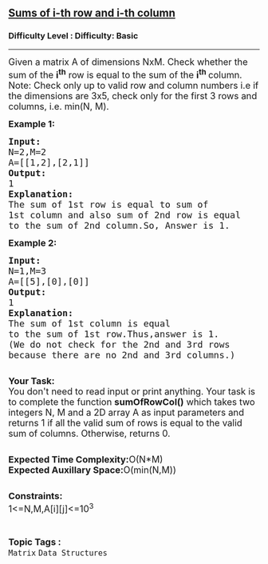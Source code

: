 <h2><a href="https://www.geeksforgeeks.org/problems/sums-of-i-th-row-and-i-th-column3054/1?page=1&category=Matrix&sortBy=difficulty">Sums of i-th row and i-th column</a></h2><h3>Difficulty Level : Difficulty: Basic</h3><hr><div class="problems_problem_content__Xm_eO"><p><span style="font-size:18px">Given a matrix A of dimensions NxM. Check whether the sum of the&nbsp;<strong>i<sup>th</sup></strong>&nbsp;row is equal to the sum of the&nbsp;<strong>i<sup>th</sup>&nbsp;</strong>column.<br>
Note: Check only up to valid&nbsp;row and column numbers i.e if the dimensions are 3x5, check only for the first 3 rows and columns, i.e. min(N, M).</span></p>

<p><span style="font-size:18px"><strong>Example 1:</strong></span></p>

<pre><span style="font-size:18px"><strong>Input:</strong>
N=2,M=2
A=[[1,2],[2,1]]
<strong>Output:</strong>
1
<strong>Explanation:</strong>
The sum of 1st row is equal to sum of
1st column and also sum of 2nd row is equal 
to the sum of 2nd column.So, Answer is 1.</span></pre>

<p><span style="font-size:18px"><strong>Example 2:</strong></span></p>

<pre><span style="font-size:18px"><strong>Input:</strong>
N=1,M=3
A=[[5],[0],[0]]
<strong>Output:</strong>
1
<strong>Explanation:</strong>
The sum of 1st column is equal
to the sum of 1st row.Thus,answer is 1.
(We do not check for the 2nd and 3rd rows
because there are no 2nd and 3rd columns.)</span></pre>

<p><br>
<span style="font-size:18px"><strong>Your Task:</strong><br>
You don't need to read input or print anything. Your task is to complete the function <strong>sumOfRowCol()</strong> which takes two integers N, M and a 2D array A as input parameters and returns 1 if all the valid sum of rows is equal to the valid sum of columns. Otherwise, returns 0.</span></p>

<p><br>
<span style="font-size:18px"><strong>Expected Time Complexity:</strong>O(N*M)<br>
<strong>Expected Auxillary Space:</strong>O(min(N,M))</span><br>
&nbsp;</p>

<p><span style="font-size:18px"><strong>Constraints:</strong><br>
1&lt;=N,M,A[i][j]&lt;=10<sup>3</sup></span></p>
</div><br><p><span style=font-size:18px><strong>Topic Tags : </strong><br><code>Matrix</code>&nbsp;<code>Data Structures</code>&nbsp;